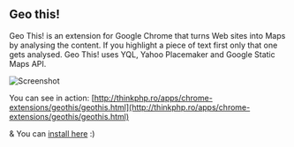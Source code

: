Geo this!
---------

Geo This! is an extension for Google Chrome that turns Web sites into Maps by analysing the content. If you highlight a piece of text first only that one gets analysed.
Geo This! uses YQL, Yahoo Placemaker and Google Static Maps API.

![Screenshot](http://farm6.static.flickr.com/5246/5282808996_279a667d10.jpg)

You can see in action: [http://thinkphp.ro/apps/chrome-extensions/geothis/geothis.html](http://thinkphp.ro/apps/chrome-extensions/geothis/geothis.html)

& You can [install here](http://thinkphp.ro/apps/chrome-extensions/geothis/geothis.crx) :)
